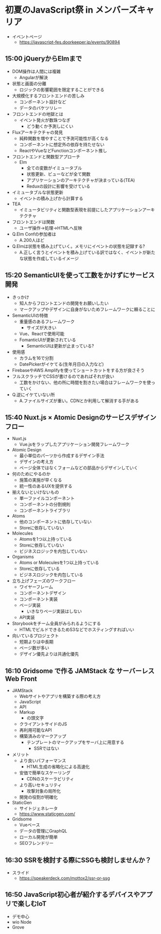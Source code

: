 # 初夏のJavaScript祭 in メンバーズキャリア

- イベントページ
    - https://javascript-fes.doorkeeper.jp/events/90894

## 15:00 jQueryからElmまで

- DOM操作は人間には複雑
    - Angularが解決
- 状態と画面の分離
    - ロジックの影響範囲を限定することができる
- 大規模化するフロントエンドの苦しみ
  - コンポーネント設計など
  - データのバケツリレー
- フロントエンドの地獄とは
  - イベント発火が数珠つなぎ
    - どう動くか予測しにくい
- Fluxアーキテクチャの発見
  - 純粋関数を増やすことで予測可能性が高くなる
  - コンポーネントに想定外の依存を持たせない
  - ReactやVueなどFunctionコンポーネント推し
- フロントエンドと関数型アプローチ
  - Elm
    - 全ての変数がイミュータブル
    - 状態更新、ビューなどが全て関数
    - アプリケーションのアーキテクチャが決まっている(TEA)
    - Reduxの設計に影響を受けている
- イミュータブルな状態更新
  - イベントの積み上げから計算する
- TEA
  - イミュータビリティと関数型表現を前提にしたアプリケーションアーキテクチャ
- フロントエンドは関数
  - ユーザ操作→処理→HTMLへ反映
- Q.Elm Confの参加者は
  - A.200人ほど
- Q.Elmは状態を積み上げていく。メモリにイベントの状態を記録する?
  - A.正しく言うとイベントを積み上げている訳ではなく、イベントが新たな状態を作成しているイメージ

## 15:20 SemanticUIを使って工数をかけずにサービス開発

- きっかけ
  - 知人からフロントエンドの開発をお願いしたい
  - マークアップやデザインに自身がないためフレームワークに頼ることに
- SemanticUIの特徴
  - 重量感のあるフレームワーク
    - サイズが大きい
  - Vue、Reactで使用可能
  - FomanticUIが更新されている
    - SemanticUIは更新が止まっている?
- 使用感
  - カラムを16で分割
  - DatePickerがイケてる(生年月日の入力など)
- FirebaseやAWS Amplifyを使ってショートカットをする方が良さそう
- フルスクラッチでCSSが書けるのであればそれが良い
  - 工数をかけない、他の所に時間を割きたい場合はフレームワークを使っていく
- Q.逆にイケていない所
  - A.ファイルサイズが重い。CDNとか利用して解消する手がある

## 15:40 Nuxt.js × Atomic Designのサービスデザインフロー

- Nuxt.js
  - Vue.jsをラップしたアプリケーション開発フレームワーク
- Atomic Design
  - 最小単位のパーツから作成するデザイン手法
  - デザインの考え方
  - ページ全体ではなくフォームなどの部品からデザインしていく
- 何のためにやるのか
  - 施策の実施が早くなる
  - 統一性のあるUXを提供する
- 揃えないといけないもの
  - 単一ファイルコンポーネント
  - コンポーネントの分割規則
  - コンポーネントライブラリ
- Atoms
  - 他のコンポーネントに依存していない
  - Storeに依存していない
- Molecules
  - Atomsを1つ以上持っている
  - Storeに依存していない
  - ビジネスロジックを内包していない
- Organisms
  - Atoms or Moleculesを1つ以上持っている
  - Storeに依存している
  - ビジネスロジックを内包している
- 立ち上げフェーズのワークフロー
  - ワイヤーフレーム
  - コンポーネントデザイン
  - コンポーネント実装
  - ページ実装
    - いきなりページ実装はしない
  - API実装
- Storybookをチーム全員がみられるようにする
  - HTMLでビルドできるためS3などでホスティングすればいい
- 向いているプロジェクト
  - 短期よりは中長期
  - ページ数が多い
  - デザイン優先よりは共通化優先

## 16:10 Gridsome で作る JAMStack な サーバーレス Web Front

- JAMStack
  - Webサイトやアプリを構築する際の考え方
  - JavaScript
  - API
  - Markup
    - の頭文字
  - クライアントサイドのJS
  - 再利用可能なAPI
  - 構築済みのマークアップ
    - テンプレートのマークアップをサーバ上に用意する
      - SSRではない
- メリット
  - より良いパフォーマンス
    - HTML生成の省略化による高速化
  - 安価で簡単なスケーリング
    - CDNのスケーラビリティ
  - より高いセキュリティ
    - 攻撃対象の局所化
  - 開発の役割が明確化
- StaticGen
  - サイトジェネレータ
  - https://www.staticgen.com/
- Gridsome
  - Vueベース
  - データの管理にGraphQL
  - ローカル開発が簡単
  - SEOフレンドリー

## 16:30 SSRを検討する際にSSGも検討しませんか？

- スライド
  - https://speakerdeck.com/mottox2/ssr-or-ssg

## 16:50 JavaScript初心者が紹介するデバイスやアプリで楽しむIoT

- デモ中心
- wio Node
- Grove